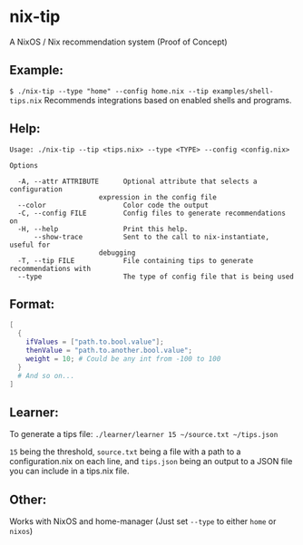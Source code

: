# nix-tip
A NixOS / Nix recommendation system (Proof of Concept)

## Example:

`$ ./nix-tip --type "home" --config home.nix --tip examples/shell-tips.nix`
Recommends integrations based on enabled shells and programs.

## Help:
```
Usage: ./nix-tip --tip <tips.nix> --type <TYPE> --config <config.nix>

Options

  -A, --attr ATTRIBUTE      Optional attribute that selects a configuration
                      expression in the config file
  --color                   Color code the output
  -C, --config FILE         Config files to generate recommendations on
  -H, --help                Print this help.
      --show-trace          Sent to the call to nix-instantiate, useful for
                      debugging
  -T, --tip FILE            File containing tips to generate recommendations with
  --type                    The type of config file that is being used
```

## Format:

```nix
[
  {
    ifValues = ["path.to.bool.value"];
    thenValue = "path.to.another.bool.value";
    weight = 10; # Could be any int from -100 to 100
  }
  # And so on...
]
```

## Learner:

To generate a tips file: `./learner/learner 15 ~/source.txt ~/tips.json`

`15` being the threshold, `source.txt` being a file with a path to a configuration.nix on each line, and `tips.json` being an output to a JSON file you can include in a tips.nix file.

## Other:

Works with NixOS and home-manager
(Just set `--type` to either `home` or `nixos`)
